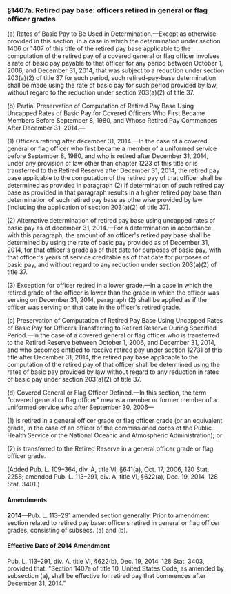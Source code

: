 ### §1407a. Retired pay base: officers retired in general or flag officer grades ###

(a) Rates of Basic Pay to Be Used in Determination.—Except as otherwise provided in this section, in a case in which the determination under section 1406 or 1407 of this title of the retired pay base applicable to the computation of the retired pay of a covered general or flag officer involves a rate of basic pay payable to that officer for any period between October 1, 2006, and December 31, 2014, that was subject to a reduction under section 203(a)(2) of title 37 for such period, such retired-pay-base determination shall be made using the rate of basic pay for such period provided by law, without regard to the reduction under section 203(a)(2) of title 37.

(b) Partial Preservation of Computation of Retired Pay Base Using Uncapped Rates of Basic Pay for Covered Officers Who First Became Members Before September 8, 1980, and Whose Retired Pay Commences After December 31, 2014.—

(1) Officers retiring after december 31, 2014.—In the case of a covered general or flag officer who first became a member of a uniformed service before September 8, 1980, and who is retired after December 31, 2014, under any provision of law other than chapter 1223 of this title or is transferred to the Retired Reserve after December 31, 2014, the retired pay base applicable to the computation of the retired pay of that officer shall be determined as provided in paragraph (2) if determination of such retired pay base as provided in that paragraph results in a higher retired pay base than determination of such retired pay base as otherwise provided by law (including the application of section 203(a)(2) of title 37).

(2) Alternative determination of retired pay base using uncapped rates of basic pay as of december 31, 2014.—For a determination in accordance with this paragraph, the amount of an officer's retired pay base shall be determined by using the rate of basic pay provided as of December 31, 2014, for that officer's grade as of that date for purposes of basic pay, with that officer's years of service creditable as of that date for purposes of basic pay, and without regard to any reduction under section 203(a)(2) of title 37.

(3) Exception for officer retired in a lower grade.—In a case in which the retired grade of the officer is lower than the grade in which the officer was serving on December 31, 2014, paragraph (2) shall be applied as if the officer was serving on that date in the officer's retired grade.

(c) Preservation of Computation of Retired Pay Base Using Uncapped Rates of Basic Pay for Officers Transferring to Retired Reserve During Specified Period.—In the case of a covered general or flag officer who is transferred to the Retired Reserve between October 1, 2006, and December 31, 2014, and who becomes entitled to receive retired pay under section 12731 of this title after December 31, 2014, the retired pay base applicable to the computation of the retired pay of that officer shall be determined using the rates of basic pay provided by law without regard to any reduction in rates of basic pay under section 203(a)(2) of title 37.

(d) Covered General or Flag Officer Defined.—In this section, the term "covered general or flag officer" means a member or former member of a uniformed service who after September 30, 2006—

(1) is retired in a general officer grade or flag officer grade (or an equivalent grade, in the case of an officer of the commissioned corps of the Public Health Service or the National Oceanic and Atmospheric Administration); or

(2) is transferred to the Retired Reserve in a general officer grade or flag officer grade.

(Added Pub. L. 109–364, div. A, title VI, §641(a), Oct. 17, 2006, 120 Stat. 2258; amended Pub. L. 113–291, div. A, title VI, §622(a), Dec. 19, 2014, 128 Stat. 3401.)

#### Amendments ####

**2014**—Pub. L. 113–291 amended section generally. Prior to amendment section related to retired pay base: officers retired in general or flag officer grades, consisting of subsecs. (a) and (b).

#### Effective Date of 2014 Amendment ####

Pub. L. 113–291, div. A, title VI, §622(b), Dec. 19, 2014, 128 Stat. 3403, provided that: "Section 1407a of title 10, United States Code, as amended by subsection (a), shall be effective for retired pay that commences after December 31, 2014."